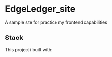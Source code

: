 # EdgeLedger_site
A sample site for practice my frontend capabilities 


## Stack 
This project i built with:

<!-- ### header H3
#### header H4
##### header H5
###### header H6 -->
